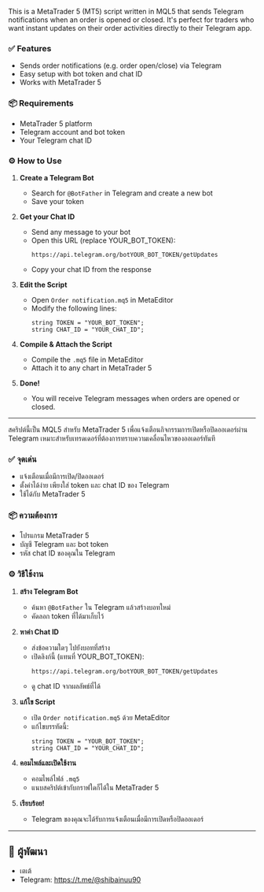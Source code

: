 
This is a MetaTrader 5 (MT5) script written in MQL5 that sends Telegram notifications when an order is opened or closed. It's perfect for traders who want instant updates on their order activities directly to their Telegram app.

### ✅ Features
- Sends order notifications (e.g. order open/close) via Telegram
- Easy setup with bot token and chat ID
- Works with MetaTrader 5

### 📦 Requirements
- MetaTrader 5 platform
- Telegram account and bot token
- Your Telegram chat ID

### ⚙️ How to Use

1. **Create a Telegram Bot**
   - Search for `@BotFather` in Telegram and create a new bot
   - Save your token

2. **Get your Chat ID**
   - Send any message to your bot
   - Open this URL (replace YOUR_BOT_TOKEN):
     ```
     https://api.telegram.org/botYOUR_BOT_TOKEN/getUpdates
     ```
   - Copy your chat ID from the response

3. **Edit the Script**
   - Open `Order notification.mq5` in MetaEditor
   - Modify the following lines:
     ```mql5
     string TOKEN = "YOUR_BOT_TOKEN";
     string CHAT_ID = "YOUR_CHAT_ID";
     ```

4. **Compile & Attach the Script**
   - Compile the `.mq5` file in MetaEditor
   - Attach it to any chart in MetaTrader 5

5. **Done!**
   - You will receive Telegram messages when orders are opened or closed.

---



สคริปต์นี้เป็น MQL5 สำหรับ MetaTrader 5 เพื่อแจ้งเตือนกิจกรรมการเปิดหรือปิดออเดอร์ผ่าน Telegram เหมาะสำหรับเทรดเดอร์ที่ต้องการทราบความเคลื่อนไหวของออเดอร์ทันที

### ✅ จุดเด่น
- แจ้งเตือนเมื่อมีการเปิด/ปิดออเดอร์
- ตั้งค่าได้ง่าย เพียงใส่ token และ chat ID ของ Telegram
- ใช้ได้กับ MetaTrader 5

### 📦 ความต้องการ
- โปรแกรม MetaTrader 5
- บัญชี Telegram และ bot token
- รหัส chat ID ของคุณใน Telegram

### ⚙️ วิธีใช้งาน

1. **สร้าง Telegram Bot**
   - ค้นหา `@BotFather` ใน Telegram แล้วสร้างบอทใหม่
   - คัดลอก token ที่ได้มาเก็บไว้

2. **หาค่า Chat ID**
   - ส่งข้อความใดๆ ไปยังบอทที่สร้าง
   - เปิดลิงก์นี้ (แทนที่ YOUR_BOT_TOKEN):
     ```
     https://api.telegram.org/botYOUR_BOT_TOKEN/getUpdates
     ```
   - ดู chat ID จากผลลัพธ์ที่ได้

3. **แก้ไข Script**
   - เปิด `Order notification.mq5` ด้วย MetaEditor
   - แก้ไขบรรทัดนี้:
     ```mql5
     string TOKEN = "YOUR_BOT_TOKEN";
     string CHAT_ID = "YOUR_CHAT_ID";
     ```

4. **คอมไพล์และเปิดใช้งาน**
   - คอมไพล์ไฟล์ `.mq5`
   - แนบสคริปต์เข้ากับกราฟใดก็ได้ใน MetaTrader 5

5. **เรียบร้อย!**
   - Telegram ของคุณจะได้รับการแจ้งเตือนเมื่อมีการเปิดหรือปิดออเดอร์

---

## 👤 ผู้พัฒนา

- เตเต้
- Telegram: https://t.me/@shibainuu90


